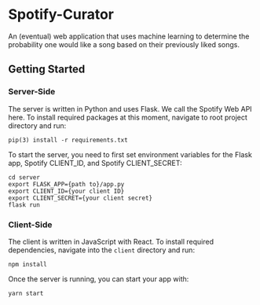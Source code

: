 # Spotify-Curator

An (eventual) web application that uses machine learning to determine the probability one would like a song based on their previously liked songs.

## Getting Started

### Server-Side
The server is written in Python and uses Flask. We call the Spotify Web API here. To install required packages at this moment, navigate to root project directory and run:
```
pip(3) install -r requirements.txt
```
To start the server, you need to first set environment variables for the Flask app, Spotify CLIENT_ID, and Spotify CLIENT_SECRET:
```
cd server
export FLASK_APP={path to}/app.py
export CLIENT_ID={your client ID}
export CLIENT_SECRET={your client secret}
flask run
```

### Client-Side
The client is written in JavaScript with React. To install required dependencies, navigate into the `client` directory and run:
```
npm install
```
Once the server is running, you can start your app with:
```
yarn start
```
